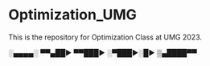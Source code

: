 # Optimization_UMG
This is the repository for Optimization Class at UMG 2023.

░▄▄▄▄░ 
▀▀▄██► 
▀▀███► 
░▀███►░█► 
▒▄████▀▀
